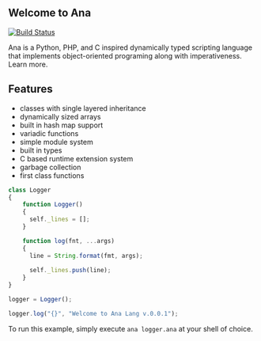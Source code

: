 ## Welcome to Ana
[![Build Status](https://travis-ci.com/analang/ana.svg?branch=master)](https://travis-ci.com/analang/ana)

Ana is a Python, PHP, and C inspired dynamically typed scripting language that implements object-oriented programing along with imperativeness. Learn more.

## Features

-	classes with single layered inheritance
-	dynamically sized arrays
-	built in hash map support
-	variadic functions
-	simple module system
-	built in types
-	C based runtime extension system
-	garbage collection
-	first class functions

```javascript
class Logger 
{
    function Logger()
    {
      self._lines = [];
    }

    function log(fnt, ...args)
    {
      line = String.format(fmt, args);
      
      self._lines.push(line);
    }
}

logger = Logger();

logger.log("{}", "Welcome to Ana Lang v.0.0.1");
```

To run this example, simply execute `ana logger.ana` at your shell of choice.
